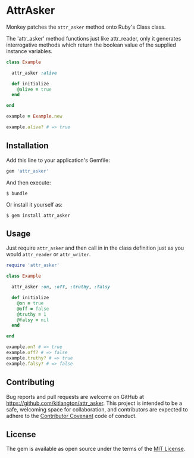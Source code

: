 # AttrAsker

Monkey patches the `attr_asker` method onto Ruby's Class class.

The 'attr_asker' method functions just like attr_reader, only it generates interrogative methods which return the boolean value of the supplied instance variables.

```ruby
class Example

  attr_asker :alive

  def initialize
    @alive = true
  end

end

example = Example.new

example.alive? # => true
```


## Installation

Add this line to your application's Gemfile:

```ruby
gem 'attr_asker'
```

And then execute:

    $ bundle

Or install it yourself as:

    $ gem install attr_asker

## Usage

Just require `attr_asker` and then call in in the class definition just as you would `attr_reader` or `attr_writer`.

```ruby
require 'attr_asker'

class Example

  attr_asker :on, :off, :truthy, :falsy

  def initialize
    @on = true
    @off = false
    @truthy = 1
    @falsy = nil
  end

end

example.on? # => true
example.off? # => false
example.truthy? # => true
example.falsy? # => false

```


## Contributing

Bug reports and pull requests are welcome on GitHub at https://github.com/kitlangton/attr_asker. This project is intended to be a safe, welcoming space for collaboration, and contributors are expected to adhere to the [Contributor Covenant](contributor-covenant.org) code of conduct.


## License

The gem is available as open source under the terms of the [MIT License](http://opensource.org/licenses/MIT).

